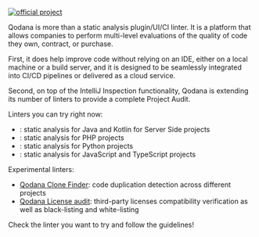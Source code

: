 [//]: # (title: Qodana linters)

[![official project](https://jb.gg/badges/official-flat-square.svg)](https://confluence.jetbrains.com/display/ALL/JetBrains+on+GitHub)


Qodana is more than a static analysis plugin/UI/CI linter. It is a platform that allows companies to perform multi-level evaluations of the quality of code they own, contract, or purchase.

First, it does help improve code without relying on an IDE, either on a local machine or a build server, and it is designed to be seamlessly integrated into CI/CD pipelines or delivered as a cloud service.

Second, on top of the IntelliJ Inspection functionality, Qodana is extending its number of linters to provide a complete Project Audit. 

Linters you can try right now:
* [](qodana-jvm.md): static analysis for Java and Kotlin for Server Side projects
* [](qodana-php.md): static analysis for PHP projects
* [](qodana-python.md): static analysis for Python projects
* [](qodana-js.md): static analysis for JavaScript and TypeScript projects

Experimental linters:
* [Qodana Clone Finder](about-clone-finder.md): code duplication detection across different projects
* [Qodana License audit](about-license-audit.md): third-party licenses compatibility verification as well as black-listing and white-listing

Check the linter you want to try and follow the guidelines!



